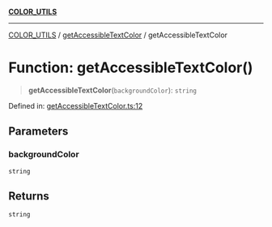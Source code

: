 [**COLOR_UTILS**](../../README.md)

***

[COLOR_UTILS](../../README.md) / [getAccessibleTextColor](../README.md) / getAccessibleTextColor

# Function: getAccessibleTextColor()

> **getAccessibleTextColor**(`backgroundColor`): `string`

Defined in: [getAccessibleTextColor.ts:12](https://github.com/dailker/everyutil/blob/e265d7544f4e799da268d038a0a464c889a18367/src/color/getAccessibleTextColor.ts#L12)

## Parameters

### backgroundColor

`string`

## Returns

`string`
